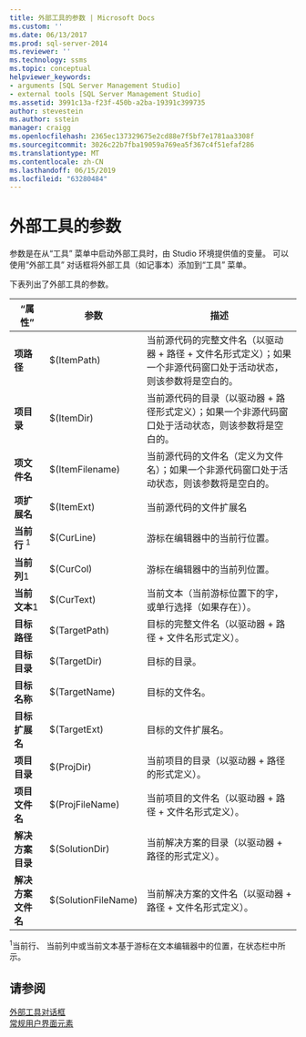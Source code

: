 ```yaml
---
title: 外部工具的参数 | Microsoft Docs
ms.custom: ''
ms.date: 06/13/2017
ms.prod: sql-server-2014
ms.reviewer: ''
ms.technology: ssms
ms.topic: conceptual
helpviewer_keywords:
- arguments [SQL Server Management Studio]
- external tools [SQL Server Management Studio]
ms.assetid: 3991c13a-f23f-450b-a2ba-19391c399735
author: stevestein
ms.author: sstein
manager: craigg
ms.openlocfilehash: 2365ec137329675e2cd88e7f5bf7e1781aa3308f
ms.sourcegitcommit: 3026c22b7fba19059a769ea5f367c4f51efaf286
ms.translationtype: MT
ms.contentlocale: zh-CN
ms.lasthandoff: 06/15/2019
ms.locfileid: "63280484"
---
```

# <a name="arguments-for-external-tools"></a>外部工具的参数
  参数是在从“工具”  菜单中启动外部工具时，由 Studio 环境提供值的变量。 可以使用“外部工具”  对话框将外部工具（如记事本）添加到“工具”  菜单。  
  
 下表列出了外部工具的参数。  
  
|“属性”|参数|描述|  
|----------|--------------|-----------------|  
|**项路径**|$(ItemPath)|当前源代码的完整文件名（以驱动器 + 路径 + 文件名形式定义）；如果一个非源代码窗口处于活动状态，则该参数将是空白的。|  
|**项目录**|$(ItemDir)|当前源代码的目录（以驱动器 + 路径形式定义）；如果一个非源代码窗口处于活动状态，则该参数将是空白的。|  
|**项文件名**|$(ItemFilename)|当前源代码的文件名（定义为文件名）；如果一个非源代码窗口处于活动状态，则该参数将是空白的。|  
|**项扩展名**|$(ItemExt)|当前源代码的文件扩展名|  
|**当前行** <sup>1</sup>|$(CurLine)|游标在编辑器中的当前行位置。|  
|**当前列**1|$(CurCol)|游标在编辑器中的当前列位置。|  
|**当前文本**1|$(CurText)|当前文本（当前游标位置下的字，或单行选择（如果存在））。|  
|**目标路径**|$(TargetPath)|目标的完整文件名（以驱动器 + 路径 + 文件名形式定义）。|  
|**目标目录**|$(TargetDir)|目标的目录。|  
|**目标名称**|$(TargetName)|目标的文件名。|  
|**目标扩展名**|$(TargetExt)|目标的文件扩展名。|  
|**项目目录**|$(ProjDir)|当前项目的目录（以驱动器 + 路径的形式定义）。|  
|**项目文件名**|$(ProjFileName)|当前项目的文件名（以驱动器 + 路径 + 文件名形式定义）。|  
|**解决方案目录**|$(SolutionDir)|当前解决方案的目录（以驱动器 + 路径的形式定义）。|  
|**解决方案文件名**|$(SolutionFileName)|当前解决方案的文件名（以驱动器 + 路径 + 文件名形式定义）。|  
  
 <sup>1</sup>当前行、 当前列中或当前文本基于游标在文本编辑器中的位置，在状态栏中所示。  
  
## <a name="see-also"></a>请参阅  
 [外部工具对话框](external-tools-dialog-box.md)   
 [常规用户界面元素](general-user-interface-elements.md)  
  
  
